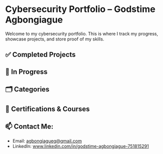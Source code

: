# Cybersecurity Portfolio – Godstime Agbongiague

Welcome to my cybersecurity portfolio. This is where I track my progress, showcase projects, and store proof of my skills.

 ## ✅ Completed Projects

 ## 🚧 In Progress

 ## 🗂 Categories

 ## 📜 Certifications & Courses

 ## 📫 Contact Me:
 - Email: agbongiagueg@gmail.com 
 - LinkedIn: www.linkedin.com/in/godstime-agbongiague-751815291 
